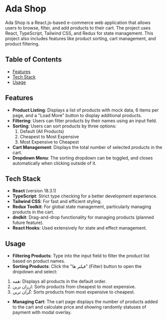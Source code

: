 # Ada Shop

Ada Shop is a React.js-based e-commerce web application that allows users to browse, filter, and add products to their cart. The project uses React, TypeScript, Tailwind CSS, and Redux for state management. This project also includes features like product sorting, cart management, and product filtering.

## Table of Contents

- [Features](#features)
- [Tech Stack](#tech-stack)
- [Usage](#usage)

## Features

- **Product Listing**: Displays a list of products with mock data, 6 items per page, and a "Load More" button to display additional products.
- **Filtering**: Users can filter products by their names using an input field.
- **Sorting**: Users can sort products by three options:
  1. Default (All Products)
  2. Cheapest to Most Expensive
  3. Most Expensive to Cheapest
- **Cart Management**: Displays the total number of selected products in the cart.
- **Dropdown Menu**: The sorting dropdown can be toggled, and closes automatically when clicking outside of it.

## Tech Stack

- **React** (version 18.3.1)
- **TypeScript**: Strict type checking for a better development experience.
- **Tailwind CSS**: For fast and efficient styling.
- **Redux Toolkit**: For global state management, particularly managing products in the cart.
- **dndkit**: Drag-and-drop functionality for managing products (planned future feature).
- **React Hooks**: Used extensively for state and effect management.

## Usage

- **Filtering Products**: Type into the input field to filter the product list based on product names.
- **Sorting Products**: Click the "فیلتر ها" (Filter) button to open the dropdown and select:
1. همه: Displays all products in the default order.
2. ارزان ترین: Sorts products from cheapest to most expensive.
3. گران ترین: Sorts products from most expensive to cheapest.
- **Managing Cart**: The cart page displays the number of products added to the cart and calculate price and showing randomly statuses of payment with modal overlay.



